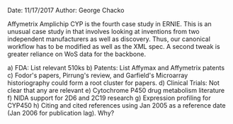 Date: 11/17/2017
Author: George Chacko

Affymetrix Amplichip CYP is the fourth case study in ERNIE. This is an unusual case study in that involves looking at inventions from two independent manufacturers as well as 
discovery. Thus, our canonical workflow has to be modified as well as the XML spec. A second tweak is greater reliance on WoS data for the backbone.

a) FDA: List relevant 510ks
b) Patents: List Affymax and Affymetrix patents
c) Fodor's papers, Pirrung's review, and Garfield's Microarray historiography could form a root cluster for papers.
d) Clinical Trials: Not clear that any are relevant
e) Cytochrome P450 drug metabolism literature 
f) NIDA support for 2D6 and 2C19 research
g) Expression profiling for CYP450
h) Citing and cited references using Jan 2005 as a reference date (Jan 2006 for publication lag). Why?


